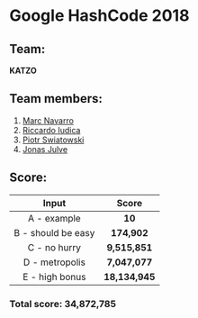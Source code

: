 # Google HashCode 2018

## Team:
**KATZO**

## Team members:
1. [Marc Navarro](https://github.com/morfeo8marc) <br />
2. [Riccardo Iudica](https://github.com/riudica) <br />
3. [Piotr Swiatowski](https://github.com/pswiatowski) <br />
4. [Jonas Julve](https://github.com/jojuva) <br />

## Score:
| Input         | Score |
| :---: | :---: |
| A - example  | **10**  |
| B - should be easy  | **174,902**  |
| C - no hurry  | **9,515,851**  |
| D - metropolis  | **7,047,077**  |
| E - high bonus  | **18,134,945**  |

### Total score:  **34,872,785**
